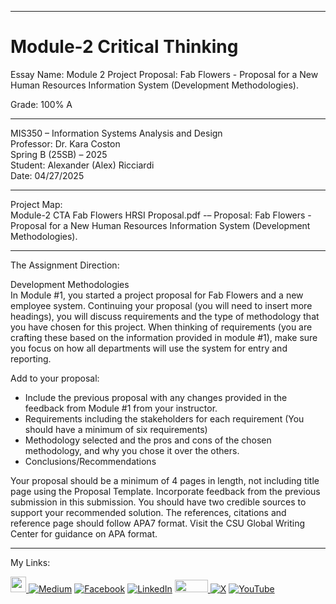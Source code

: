 ﻿-----------------------------------------------------------------------------------------------------------------------------
# Module-2 Critical Thinking 
Essay Name: Module 2 Project Proposal: Fab Flowers - Proposal for a New Human Resources Information System (Development Methodologies).    

Grade: 100% A

-----------------------------------------------------------------------------------------------------------------------------

MIS350 – Information Systems Analysis and Design  
Professor: Dr. Kara Coston  
Spring B (25SB) – 2025   
Student: Alexander (Alex) Ricciardi  
Date: 04/27/2025  

-----------------------------------------------------------------------------------------------------------------------------

Project Map:   
Module-2 CTA Fab Flowers HRSI Proposal.pdf  -– Proposal: Fab Flowers - Proposal for a New Human Resources Information System (Development Methodologies).   

-----------------------------------------------------------------------------------------------------------------------------

The Assignment Direction:    

Development Methodologies  
In Module #1, you started a project proposal for Fab Flowers and a new employee system. Continuing your proposal (you will need to insert more headings), you will discuss requirements and the type of methodology that you have chosen for this project. When thinking of requirements (you are crafting these based on the information provided in module #1), make sure you focus on how all departments will use the system for entry and reporting. 

Add to your proposal:

- Include the previous proposal with any changes provided in the feedback from Module #1 from your instructor. 
- Requirements including the stakeholders for each requirement (You should have a minimum of six requirements)
- Methodology selected and the pros and cons of the chosen methodology, and why you chose it over the others.
- Conclusions/Recommendations

Your proposal should be a minimum of 4 pages in length, not including title page using the Proposal Template. Incorporate feedback from the previous submission in this submission. You should have two credible sources to support your recommended solution. The references, citations and reference page should follow APA7 format. Visit the CSU Global Writing Center for guidance on APA format.

-----------------------------------------------------------------------------------------------------------------------------

My Links:   

<span><a href="https://www.alexomegapy.com" target="_blank"><img width="25" height="25" src="https://github.com/user-attachments/assets/a8e0ea66-5d8f-43b3-8fff-2c3d74d57f53"></span>    [![Medium](https://img.shields.io/badge/Medium-12100E?style=for-the-badge&logo=medium&logoColor=whit)](https://medium.com/@alex.omegapy)    [![Facebook](https://img.shields.io/badge/Facebook-%231877F2.svg?logo=Facebook&logoColor=white)](https://www.facebook.com/profile.php?id=100089638857137)    [![LinkedIn](https://img.shields.io/badge/LinkedIn-%230077B5.svg?logo=linkedin&logoColor=white)](https://linkedin.com/in/alex-ricciardi)    <span><a href="https://www.threads.net/@alexomegapy?hl=en" target="_blank"><img width="53" height="20" src="https://github.com/user-attachments/assets/58c9e833-4501-42e4-b4fe-39ffafba99b2"></span>    [![X](https://img.shields.io/badge/X-black.svg?logo=X&logoColor=white)](https://x.com/AlexOmegapy)    [![YouTube](https://img.shields.io/badge/YouTube-%23FF0000.svg?logo=YouTube&logoColor=white)](https://www.youtube.com/channel/UC4rMaQ7sqywMZkfS1xGh2AA) 


